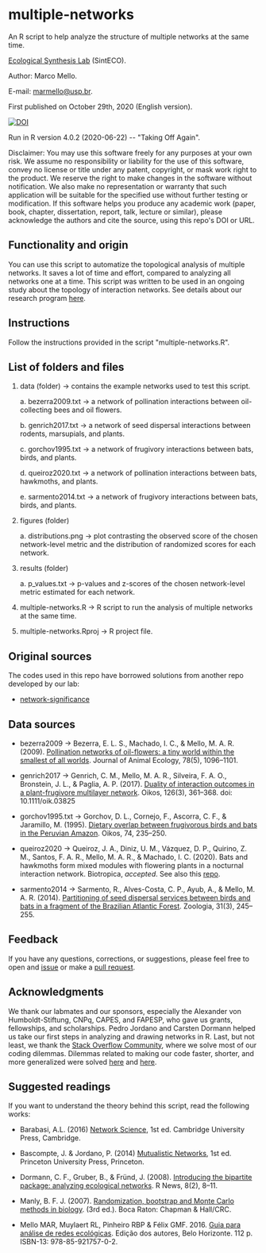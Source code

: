 # multiple-networks

An R script to help analyze the structure of multiple networks at the same time.

[Ecological Synthesis Lab](https://marcomellolab.wordpress.com) (SintECO).

Author: Marco Mello.

E-mail: marmello@usp.br.

First published on October 29th, 2020 (English version).

[![DOI](https://zenodo.org/badge/DOI/10.5281/zenodo.4159474.svg)](https://doi.org/10.5281/zenodo.4159474)

Run in R version 4.0.2 (2020-06-22) -- "Taking Off Again".

Disclaimer: You may use this software freely for any purposes at your own risk. We assume no responsibility or liability for the use of this software, convey no license or title under any patent, copyright, or mask work right to the product. We reserve the right to make changes in the software without notification. We also make no representation or warranty that such application will be suitable for the specified use without further testing or modification. If this software helps you produce any academic work (paper, book, chapter, dissertation, report, talk, lecture or similar), please acknowledge the authors and cite the source, using this repo's DOI or URL.


## Functionality and origin

You can use this script to automatize the topological analysis of multiple networks. It saves a lot of time and effort, compared to analyzing all networks one at a time. This script was written to be used in an ongoing study about the topology of interaction networks. See details about our research program [here](https://marcomellolab.wordpress.com/home/projects/).


## Instructions

Follow the instructions provided in the script "multiple-networks.R".


## List of folders and files

1. data (folder) -> contains the example networks used to test this script.

    a. bezerra2009.txt -> a network of pollination interactions between oil-collecting bees and oil flowers.

    b. genrich2017.txt -> a network of seed dispersal interactions between rodents, marsupials, and plants.

    c. gorchov1995.txt -> a network of frugivory interactions between bats, birds, and plants.

    d. queiroz2020.txt -> a network of pollination interactions between bats, hawkmoths, and plants.

    e. sarmento2014.txt -> a network of frugivory interactions between bats, birds, and plants.


2. figures (folder)

    a. distributions.png -> plot contrasting the observed score of the chosen network-level metric and the distribution of randomized scores for each network.


3. results (folder)

    a. p_values.txt -> p-values and z-scores of the chosen network-level metric estimated for each network.
    

4. multiple-networks.R -> R script to run the analysis of multiple networks at the same time.


5. multiple-networks.Rproj -> R project file.


## Original sources

The codes used in this repo have borrowed solutions from another repo developed by our lab:

* [network-significance](https://github.com/marmello77/network-significance)


## Data sources

* bezerra2009 -> Bezerra, E. L. S., Machado, I. C., & Mello, M. A. R. (2009). [Pollination networks of oil-flowers: a tiny world within the smallest of all worlds](https://doi.org/10.1111/j.1365-2656.2009.01567.x). Journal of Animal Ecology, 78(5), 1096–1101. 

* genrich2017 -> Genrich, C. M., Mello, M. A. R., Silveira, F. A. O., Bronstein, J. L., & Paglia, A. P. (2017). [Duality of interaction outcomes in a plant-frugivore multilayer network](https://doi.org/10.1111/oik.03825). Oikos, 126(3), 361–368. doi: 10.1111/oik.03825

* gorchov1995.txt -> Gorchov, D. L., Cornejo, F., Ascorra, C. F., & Jaramillo, M. (1995). [Dietary overlap between frugivorous birds and bats in the Peruvian Amazon](http://dx.doi.org/10.2307/3545653). Oikos, 74, 235–250. 

* queiroz2020 -> Queiroz, J. A., Diniz, U. M., Vázquez, D. P., Quirino, Z. M., Santos, F. A. R., Mello, M. A. R., & Machado, I. C. (2020). Bats and hawkmoths form mixed modules with flowering plants in a nocturnal interaction network. Biotropica, *accepted*. See also this [repo](https://github.com/marmello77/queiroz-et-al-2020).

* sarmento2014 -> Sarmento, R., Alves-Costa, C. P., Ayub, A., & Mello, M. A. R. (2014). [Partitioning of seed dispersal services between birds and bats in a fragment of the Brazilian Atlantic Forest](https://doi.org/10.1590/S1984-46702014000300006). Zoologia, 31(3), 245–255.


## Feedback

If you have any questions, corrections, or suggestions, please feel free to open and [issue](https://github.com/marmello77/multiple-networks/issues) or make a [pull request](https://github.com/marmello77/multiple-networks/pulls).


## Acknowledgments

We thank our labmates and our sponsors, especially the Alexander von Humboldt-Stiftung, CNPq, CAPES, and FAPESP, who gave us grants, fellowships, and scholarships. Pedro Jordano and Carsten Dormann helped us take our first steps in analyzing and drawing networks in R. Last, but not least, we thank the [Stack Overflow Community](https://stackoverflow.com), where we solve most of our coding dilemmas. Dilemmas related to making our code faster, shorter, and more generalized were solved [here](https://stackoverflow.com/questions/64555275/how-to-create-a-vector-with-sequential-filenames-and-numbers-in-r) and [here](https://stackoverflow.com/questions/64571948/a-general-solution-to-analyze-and-plot-two-data-frames-with-varying-lengths).


## Suggested readings

If you want to understand the theory behind this script, read the following works:

* Barabasi, A.L. (2016) [Network Science](http://barabasi.com/networksciencebook/), 1st ed. Cambridge University Press, Cambridge.

* Bascompte, J. & Jordano, P. (2014) [Mutualistic Networks](https://amzn.to/2FLwhto), 1st ed. Princeton University Press, Princeton.

* Dormann, C. F., Gruber, B., & Fründ, J. (2008). [Introducing the bipartite package: analyzing ecological networks](https://www.uni-goettingen.de/de/document/download/96729eb9d30a6f2dc4403df15854305c.pdf/Rnews2008,8_8-11_open.pdf). R News, 8(2), 8–11.

* Manly, B. F. J. (2007). [Randomization, bootstrap and Monte Carlo methods in biology](https://amzn.to/3ksSGv3). (3rd ed.). Boca Raton: Chapman & Hall/CRC.

* Mello MAR, Muylaert RL, Pinheiro RBP & Félix GMF. 2016. [Guia para análise de redes ecológicas](https://marcomellolab.wordpress.com/software/). Edição dos autores, Belo Horizonte. 112 p. ISBN-13: 978-85-921757-0-2.
